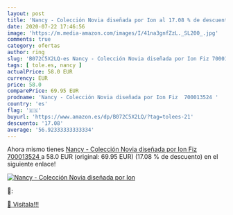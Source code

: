 ```yaml
---
layout: post
title: 'Nancy - Colección Novia diseñada por Ion al 17.08 % de descuento'
date: 2020-07-22 17:46:56
image: 'https://m.media-amazon.com/images/I/41na3gnfZzL._SL200_.jpg'
comments: true
category: ofertas
author: ring
slug: 'B072C5X2LQ-es Nancy - Colección Novia diseñada por Ion Fiz 700013524'
tags: [ tole.es, nancy ]
actualPrice: 58.0 EUR
currency: EUR
price: 58.0
comparePrice: 69.95 EUR
prodname: 'Nancy - Colección Novia diseñada por Ion Fiz  700013524 '
country: 'es'
flag: '🇪🇸'
buyurl: 'https://www.amazon.es/dp/B072C5X2LQ/?tag=tolees-21'
descuento: '17.08'
average: '56.92333333333334'
---
```


Ahora mismo tienes [Nancy - Colección Novia diseñada por Ion Fiz  700013524 ](https://www.amazon.es/dp/B072C5X2LQ/?tag=tolees-21) a 58.0 EUR (original: 69.95 EUR) (17.08 %  de descuento) en el siguiente enlace!

[![Nancy - Colección Novia diseñada por Ion](https://m.media-amazon.com/images/I/41na3gnfZzL._SL200_.jpg)](https://www.amazon.es/dp/B072C5X2LQ/?tag=tolees-21)

🔎:


[🛒 Visítala!!!](https://www.amazon.es/dp/B072C5X2LQ/?tag=tolees-21)
